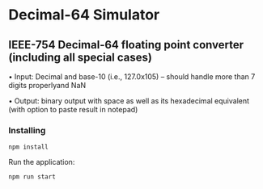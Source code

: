 # Decimal-64 Simulator

## IEEE-754 Decimal-64 floating point converter (including all special cases)

• Input: Decimal and base-10 (i.e., 127.0x105) – should handle more than 7 digits properlyand NaN

• Output: binary output with space as well as its hexadecimal equivalent (with option to
paste result in notepad)

### Installing

```
npm install
```

Run the application:

```
npm run start
```
